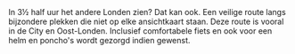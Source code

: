 <div lang="nl">
In 3½ half uur het andere Londen zien? Dat kan ook. 
Een veilige route langs bijzondere plekken die niet op elke ansichtkaart staan. 
Deze route is vooral in de City en Oost-Londen. Inclusief comfortabele fiets en ook voor een helm en poncho's wordt gezorgd indien gewenst.
</div>
